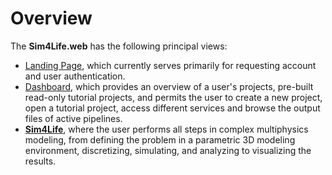 # Overview

The **Sim4Life.web** has the following principal views:
* [Landing Page](/docs/overview/landing_page.md), which currently serves primarily for requesting account and user authentication.
* [Dashboard](/docs/overview/dashboard/dashboard.md), which provides an overview of a user's projects, pre-built read-only tutorial projects, and permits the user to create a new project, open a tutorial project, access different services and browse the output files of active pipelines.
* [**Sim4Life**](/docs/overview/sim4life.md), where the user performs all steps in complex multiphysics modeling, from defining the problem in a parametric 3D modeling environment, discretizing, simulating, and analyzing to visualizing the results.
